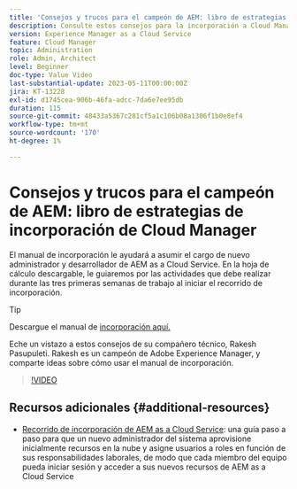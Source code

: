 ```yaml
---
title: 'Consejos y trucos para el campeón de AEM: libro de estrategias de incorporación de Cloud Manager'
description: Consulte estos consejos para la incorporación a Cloud Manager y el manual de incorporación del campeón y experto de AEM, Rakesh Pasupuleti.
version: Experience Manager as a Cloud Service
feature: Cloud Manager
topic: Administration
role: Admin, Architect
level: Beginner
doc-type: Value Video
last-substantial-update: 2023-05-11T00:00:00Z
jira: KT-13228
exl-id: d1745cea-906b-46fa-adcc-7da6e7ee95db
duration: 115
source-git-commit: 48433a5367c281cf5a1c106b08a1306f1b0e8ef4
workflow-type: tm+mt
source-wordcount: '170'
ht-degree: 1%

---
```


# Consejos y trucos para el campeón de AEM: libro de estrategias de incorporación de Cloud Manager

El manual de incorporación le ayudará a asumir el cargo de nuevo administrador y desarrollador de AEM as a Cloud Service. En la hoja de cálculo descargable, le guiaremos por las actividades que debe realizar durante las tres primeras semanas de trabajo al iniciar el recorrido de incorporación.

>[!TIP]
>
>Descargue el manual de [incorporación aquí.](./assets/Cloud-Manager-for-AEM-as-a-Cloud-Service.xlsx)

Eche un vistazo a estos consejos de su compañero técnico, Rakesh Pasupuleti. Rakesh es un campeón de Adobe Experience Manager, y comparte ideas sobre cómo usar el manual de incorporación.

>[!VIDEO](https://video.tv.adobe.com/v/3419299?quality=12&learn=on)

## Recursos adicionales {#additional-resources}

* [Recorrido de incorporación de AEM as a Cloud Service](https://experienceleague.adobe.com/docs/experience-manager-cloud-service/content/onboarding/journey/overview.html?lang=es): una guía paso a paso para que un nuevo administrador del sistema aprovisione inicialmente recursos en la nube y asigne usuarios a roles en función de sus responsabilidades laborales, de modo que cada miembro del equipo pueda iniciar sesión y acceder a sus nuevos recursos de AEM as a Cloud Service
